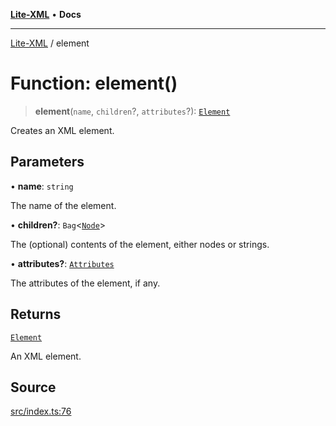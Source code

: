 [**Lite-XML**](../README.md) • **Docs**

***

[Lite-XML](../globals.md) / element

# Function: element()

> **element**(`name`, `children`?, `attributes`?): [`Element`](../interfaces/Element.md)

Creates an XML element.

## Parameters

• **name**: `string`

The name of the element.

• **children?**: `Bag`\<[`Node`](../type-aliases/Node.md)\>

The (optional) contents of the element, either nodes or strings.

• **attributes?**: [`Attributes`](../type-aliases/Attributes.md)

The attributes of the element, if any.

## Returns

[`Element`](../interfaces/Element.md)

An XML element.

## Source

[src/index.ts:76](https://github.com/softcraft-development/lite-xml/blob/7f70177857958c974aa744b453180d0f3220277b/src/index.ts#L76)
